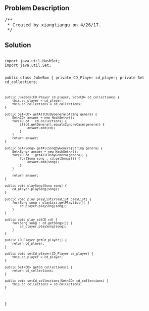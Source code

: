 <!--
<style>
  body { font-family: Arial, sans-serif; }
  .container { max-width: 1000px; margin: auto; padding: 20px; }
  .comment-block { background-color: #f9f9f9; padding: 10px; border-left: 5px solid #ccc; }
  .code-block { background-color: #f4f4f4; padding: 10px; border: 1px solid #ddd; }
</style>
-->

<div class='container'>
<h2>Problem Description</h2>
<div class='comment-block'>
<pre>
/**
 * Created by xiangtiangu on 4/26/17.
 */
</pre>
</div>

<h2>Solution</h2>
<div class='code-block'>
<pre><code class='language-java'>
import java.util.HashSet;
import java.util.Set;

public class JukeBox {
    private CD_Player cd_player;
    private Set<CD> cd_collections;

    public JukeBox(CD_Player cd_player, Set<CD> cd_collections) {
        this.cd_player = cd_player;
        this.cd_collections = cd_collections;
    }

    public Set<CD> getAllCDsByGenera(String genera) {
        Set<CD> answer = new HashSet<>();
        for(CD cd : cd_collections) {
            if(cd.getGenera().equalsIgnoreCase(genera)) {
                answer.add(cd);
            }
        }
        return answer;
    }

    public Set<Song> getAllSongByGenera(String genera) {
        Set<Song> answer = new HashSet<>();
        for(CD cd : getAllCDsByGenera(genera)) {
            for(Song song : cd.getSongs()) {
                answer.add(song);
            }
        }

        return answer;
    }

    public void playSong(Song song) {
        cd_player.playSong(song);
    }

    public void play_playList(PlayList playList) {
        for(Song song : playList.getPlaylist()) {
            cd_player.playSong(song);
        }
    }

    public void play_cd(CD cd) {
        for(Song song : cd.getSongs()) {
            cd_player.playSong(song);
        }
    }

    public CD_Player getCd_player() {
        return cd_player;
    }

    public void setCd_player(CD_Player cd_player) {
        this.cd_player = cd_player;
    }

    public Set<CD> getCd_collections() {
        return cd_collections;
    }

    public void setCd_collections(Set<CD> cd_collections) {
        this.cd_collections = cd_collections;
    }


}
</code></pre>
</div>
</div>
